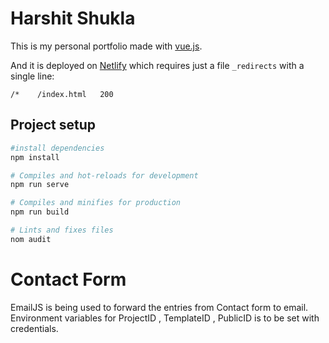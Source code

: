# Harshit Shukla

This is my personal portfolio made with [vue.js](https://vuejs.org/).

And it is deployed on [Netlify](https://www.netlify.com/) which requires just a file `_redirects` with a single line:

```
/*    /index.html   200
```

## Project setup

```bash
#install dependencies
npm install

# Compiles and hot-reloads for development
npm run serve

# Compiles and minifies for production
npm run build

# Lints and fixes files
nom audit
```

# Contact Form

EmailJS is being used to forward the entries from Contact form to email. Environment variables for ProjectID , TemplateID , PublicID is to be set with credentials.
